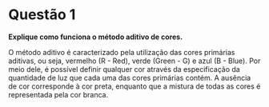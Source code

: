# Questão 1

**Explique como funciona o método aditivo de cores.**

O método aditivo é caracterizado pela utilização das cores primárias aditivas, ou seja, vermelho (R - Red), verde (Green - G) e azul (B - Blue). Por meio dele, é possível definir qualquer cor através da especificação da quantidade de luz que cada uma das cores primárias contém. A ausência de cor corresponde à cor preta, enquanto que a mistura de todas as cores é representada pela cor branca.